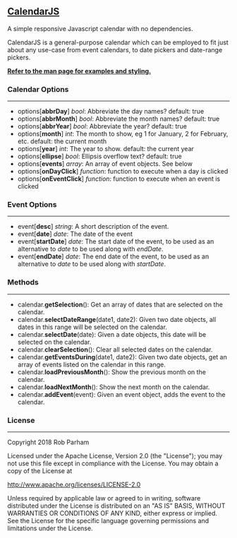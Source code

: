 
<h2><a href='https://pamblam.github.io/CalendarJS/'>CalendarJS</a></h2>
<p>A simple responsive Javascript calendar with no dependencies.</p>
<p>CalendarJS is a general-purpose calendar which can be employed to fit just about any use-case from event calendars, to date pickers and date-range pickers.</p>

<p><b><a href='https://pamblam.github.io/CalendarJS/'>Refer to the man page for examples and styling.</a></b></p>

<h3>Calendar Options</h3><hr>
<ul>
	<li>options[<b>abbrDay</b>] <i>bool</i>: Abbreviate the day names? default: true</li>
	<li>options[<b>abbrMonth</b>] <i>bool</i>: Abbreviate the month names? default: true</li>
	<li>options[<b>abbrYear</b>] <i>bool</i>: Abbreviate the year? default: true</li>
	<li>options[<b>month</b>] <i>int</i>: The month to show, eg 1 for January, 2 for February, etc. default: the current month</li>
	<li>options[<b>year</b>] <i>int</i>: The year to show. default: the current year</li>
	<li>options[<b>ellipse</b>] <i>bool</i>: Ellipsis overflow text? default: true</li>
	<li>options[<b>events</b>] <i>array</i>: An array of event objects. See below</li>
	<li>options[<b>onDayClick</b>] <i>function</i>: function to execute when a day is clicked</li>
	<li>options[<b>onEventClick</b>] <i>function</i>: function to execute when an event is clicked</li>
</ul>

<h3>Event Options</h3><hr>
<ul>
	<li>event[<b>desc</b>] <i>string</i>: A short description of the event.</li>
	<li>event[<b>date</b>] <i>date</i>: The date of the event</li>
	<li>event[<b>startDate</b>] <i>date</i>: The start date of the event, to be used as an alternative to <i>date</i> to be used along with <i>endDate</i>.</li>
	<li>event[<b>endDate</b>] <i>date</i>: The end date of the event, to be used as an alternative to <i>date</i> to be used along with <i>startDate</i>.</li>
</ul>

<h3>Methods</h3><hr>
<ul>
	<li>calendar.<b>getSelection</b>(): Get an array of dates that are selected on the calendar.</li>
	<li>calendar.<b>selectDateRange</b>(date1, date2): Given two date objects, all dates in this range will be selected on the calendar.</li>
	<li>calendar.<b>selectDate</b>(date): Given a date objects, this date will be selected on the calendar.</li>
	<li>calendar.<b>clearSelection</b>(): Clear all selected dates on the calendar.</li>
	<li>calendar.<b>getEventsDuring</b>(date1, date2): Given two date objects, get an array of events listed on the calendar in this range.</li>
	<li>calendar.<b>loadPreviousMonth</b>(): Show the previous month on the calendar.</li>
	<li>calendar.<b>loadNextMonth</b>(): Show the next month on the calendar.</li>
	<li>calendar.<b>addEvent</b>(event): Given an event object, adds the event to the calendar.</li>
</ul>

<h3>License</h3><hr>

Copyright 2018 Rob Parham

Licensed under the Apache License, Version 2.0 (the "License"); you may not use this file except in compliance with the License. You may obtain a copy of the License at

   http://www.apache.org/licenses/LICENSE-2.0

Unless required by applicable law or agreed to in writing, software distributed under the License is distributed on an "AS IS" BASIS, WITHOUT WARRANTIES OR CONDITIONS OF ANY KIND, either express or implied. See the License for the specific language governing permissions and limitations under the License.
